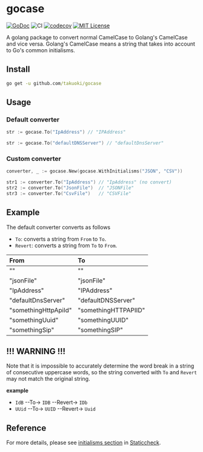 # gocase

[![GoDoc](https://godoc.org/github.com/takuoki/gocase?status.svg)](https://godoc.org/github.com/takuoki/gocase)
![CI](https://github.com/takuoki/gocase/actions/workflows/auto-test.yml/badge.svg)
[![codecov](https://codecov.io/gh/takuoki/gocase/branch/main/graph/badge.svg?token=s2jxPXhDjF)](https://codecov.io/gh/takuoki/gocase)
[![MIT License](http://img.shields.io/badge/license-MIT-blue.svg?style=flat)](LICENSE)

A golang package to convert normal CamelCase to Golang's CamelCase and vice versa.
Golang's CamelCase means a string that takes into account to Go's common initialisms.

## Install

```cmd
go get -u github.com/takuoki/gocase
```

## Usage

### Default converter

```go
str := gocase.To("IpAddress") // "IPAddress"
```

```go
str := gocase.To("defaultDNSServer") // "defaultDnsServer"
```

### Custom converter

```go
converter, _ := gocase.New(gocase.WithInitialisms("JSON", "CSV"))

str1 := converter.To("IpAddress") // "IpAddress" (no convert)
str2 := converter.To("JsonFile")  // "JSONFile"
str3 := converter.To("CsvFile")   // "CSVFile"
```

## Example

The default converter converts as follows

- `To`: converts a string from `From` to `To`.
- `Revert`: converts a string from `To` to `From`.

| From                 | To                   |
| :------------------- | :------------------- |
| ""                   | ""                   |
| "jsonFile"           | "jsonFile"           |
| "IpAddress"          | "IPAddress"          |
| "defaultDnsServer"   | "defaultDNSServer"   |
| "somethingHttpApiId" | "somethingHTTPAPIID" |
| "somethingUuid"      | "somethingUUID"      |
| "somethingSip"       | "somethingSIP"       |

## !!! WARNING !!!

Note that it is impossible to accurately determine the word break in a string of consecutive uppercase words,
so the string converted with `To` and `Revert` may not match the original string.

**example**

- `IdB` --To-> `IDB` --Revert-> `IDb`
- `UUid` --To-> `UUID` --Revert-> `Uuid`

## Reference

For more details, please see [initialisms section](https://staticcheck.io/docs/configuration/options/#initialisms) in [Staticcheck](https://staticcheck.io/).
